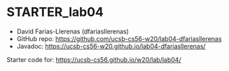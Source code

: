 # STARTER_lab04


* David Farias-Llerenas (dfariasllerenas)
* GitHub repo: https://github.com/ucsb-cs56-w20/lab04-dfariasllerenas
* Javadoc: https://ucsb-cs56-w20.github.io/lab04-dfariasllerenas/


Starter code for: <https://ucsb-cs56.github.io/w20/lab/lab04/>